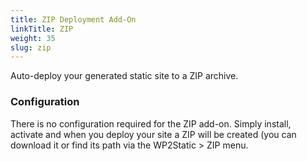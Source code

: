 ```yaml
---
title: ZIP Deployment Add-On
linkTitle: ZIP
weight: 35
slug: zip
---
```


Auto-deploy your generated static site to a ZIP archive.

### Configuration

There is no configuration required for the ZIP add-on. Simply install, activate and when you deploy your site a ZIP will be created (you can download it or find its path via the WP2Static > ZIP menu.

